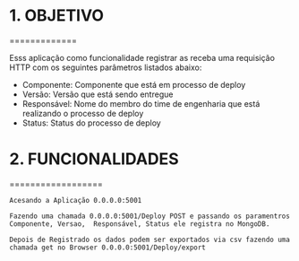 # 1.	OBJETIVO
=============

   Esss aplicação como funcionalidade registrar as receba uma requisição HTTP com os seguintes parâmetros listados abaixo:

  - Componente: Componente que está em processo de deploy
  - Versão: Versão que está sendo entregue
  - Responsável: Nome do membro do time de engenharia que está realizando o processo de deploy
  - Status: Status do processo de deploy
	
	

# 2. FUNCIONALIDADES 
==================

    Acesando a Aplicação 0.0.0.0:5001 
	
	Fazendo uma chamada 0.0.0.0:5001/Deploy POST e passando os paramentros Componente, Versao,  Responsável, Status ele registra no MongoDB.
	
	Depois de Registrado os dados podem ser exportados via csv fazendo uma chamada get no Browser 0.0.0.0:5001/Deploy/export 
